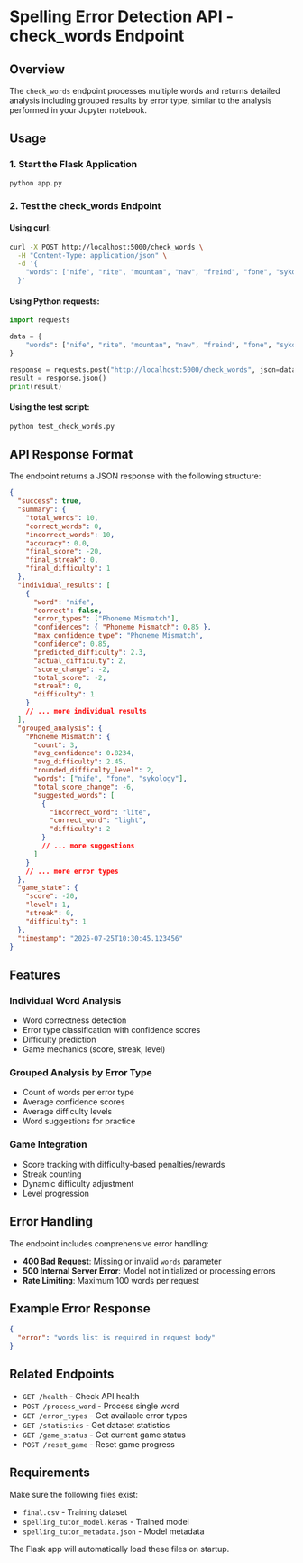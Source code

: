 # Spelling Error Detection API - check_words Endpoint

## Overview

The `check_words` endpoint processes multiple words and returns detailed analysis including grouped results by error type, similar to the analysis performed in your Jupyter notebook.

## Usage

### 1. Start the Flask Application

```bash
python app.py
```

### 2. Test the check_words Endpoint

#### Using curl:

```bash
curl -X POST http://localhost:5000/check_words \
  -H "Content-Type: application/json" \
  -d '{
    "words": ["nife", "rite", "mountan", "naw", "freind", "fone", "sykology", "aline", "safary", "kitcehn"]
  }'
```

#### Using Python requests:

```python
import requests

data = {
    "words": ["nife", "rite", "mountan", "naw", "freind", "fone", "sykology", "aline", "safary", "kitcehn"]
}

response = requests.post("http://localhost:5000/check_words", json=data)
result = response.json()
print(result)
```

#### Using the test script:

```bash
python test_check_words.py
```

## API Response Format

The endpoint returns a JSON response with the following structure:

```json
{
  "success": true,
  "summary": {
    "total_words": 10,
    "correct_words": 0,
    "incorrect_words": 10,
    "accuracy": 0.0,
    "final_score": -20,
    "final_streak": 0,
    "final_difficulty": 1
  },
  "individual_results": [
    {
      "word": "nife",
      "correct": false,
      "error_types": ["Phoneme Mismatch"],
      "confidences": { "Phoneme Mismatch": 0.85 },
      "max_confidence_type": "Phoneme Mismatch",
      "confidence": 0.85,
      "predicted_difficulty": 2.3,
      "actual_difficulty": 2,
      "score_change": -2,
      "total_score": -2,
      "streak": 0,
      "difficulty": 1
    }
    // ... more individual results
  ],
  "grouped_analysis": {
    "Phoneme Mismatch": {
      "count": 3,
      "avg_confidence": 0.8234,
      "avg_difficulty": 2.45,
      "rounded_difficulty_level": 2,
      "words": ["nife", "fone", "sykology"],
      "total_score_change": -6,
      "suggested_words": [
        {
          "incorrect_word": "lite",
          "correct_word": "light",
          "difficulty": 2
        }
        // ... more suggestions
      ]
    }
    // ... more error types
  },
  "game_state": {
    "score": -20,
    "level": 1,
    "streak": 0,
    "difficulty": 1
  },
  "timestamp": "2025-07-25T10:30:45.123456"
}
```

## Features

### Individual Word Analysis

- Word correctness detection
- Error type classification with confidence scores
- Difficulty prediction
- Game mechanics (score, streak, level)

### Grouped Analysis by Error Type

- Count of words per error type
- Average confidence scores
- Average difficulty levels
- Word suggestions for practice

### Game Integration

- Score tracking with difficulty-based penalties/rewards
- Streak counting
- Dynamic difficulty adjustment
- Level progression

## Error Handling

The endpoint includes comprehensive error handling:

- **400 Bad Request**: Missing or invalid `words` parameter
- **500 Internal Server Error**: Model not initialized or processing errors
- **Rate Limiting**: Maximum 100 words per request

## Example Error Response

```json
{
  "error": "words list is required in request body"
}
```

## Related Endpoints

- `GET /health` - Check API health
- `POST /process_word` - Process single word
- `GET /error_types` - Get available error types
- `GET /statistics` - Get dataset statistics
- `GET /game_status` - Get current game status
- `POST /reset_game` - Reset game progress

## Requirements

Make sure the following files exist:

- `final.csv` - Training dataset
- `spelling_tutor_model.keras` - Trained model
- `spelling_tutor_metadata.json` - Model metadata

The Flask app will automatically load these files on startup.
